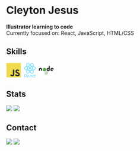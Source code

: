 # Cleyton Jesus

**Illustrator learning to code**  
Currently focused on: React, JavaScript, HTML/CSS

## Skills
<p align="left">
  <img src="https://raw.githubusercontent.com/devicons/devicon/master/icons/javascript/javascript-original.svg" width="40" title="JavaScript"/>
  <img src="https://raw.githubusercontent.com/devicons/devicon/master/icons/react/react-original-wordmark.svg" width="40" title="React"/>
  <img src="https://raw.githubusercontent.com/devicons/devicon/master/icons/nodejs/nodejs-original-wordmark.svg" width="40" title="Node.js"/>
</p>

## Stats
<p align="left">
  <img src="https://github-readme-stats.vercel.app/api?username=cleytonjesus07&show_icons=true&count_private=true" width="400"/>
  <img src="https://github-readme-stats.vercel.app/api/top-langs/?username=cleytonjesus07&layout=compact" width="300"/>
</p>

## Contact
[<img src="https://img.shields.io/badge/Twitter-1DA1F2?style=for-the-badge&logo=twitter&logoColor=white"/>](https://twitter.com/cleyton_jesus07)
[<img src="https://img.shields.io/badge/Instagram-E4405F?style=for-the-badge&logo=instagram&logoColor=white"/>](https://instagram.com/cleyton_jesus07)
